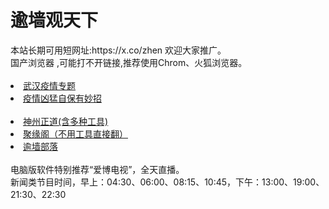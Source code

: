 # 逾墙观天下
<div>本站长期可用短网址:https://x.co/zhen 欢迎大家推广。</div>
<div>国产浏览器 ,可能打不开链接,推荐使用Chrom、火狐浏览器。</div>
<div><BR></div>

 <li><font class="ws11"><a href="https://github.com/cbzs/fq/blob/master/README.md" title="" target="_blank">武汉疫情专题</a></font></li>
  <li><font class="ws11"><a href="https://github.com/zh99/flower9/wiki/%E7%96%AB%E6%83%85%E5%87%B6%E7%8C%9B%E8%87%AA%E4%BF%9D%E6%9C%89%E5%A6%99%E6%8B%9B" title="" target="_blank">疫情凶猛自保有妙招</a></font></li>
 <div><BR></div>
 <li><font class="ws11"><a href="https://github.com/cbzs/fq/blob/master/README.md" title="" target="_blank">神州正道(含多种工具)</a></font></li>

 <li><font class="ws11"><a href="https://github.com/jyg66/4/wiki" title="" target="_blank">聚缘阁（不用工具直接翻）</a></font></li  
<UL>  
 

    
<li><font class="ws11"><a href="https://github.com/osurf/osurf/blob/master/README.md" title="" target="_blank">逾墙部落</a></font></li>
<div><BR></div>
 <div>电脑版软件特别推荐“爱博电视”，全天直播。</div> 
 <div>新闻类节目时间，早上：04:30、06:00、08:15、10:45，下午：13:00、19:00、21:30、22:30</div> 
 <div></div> 

